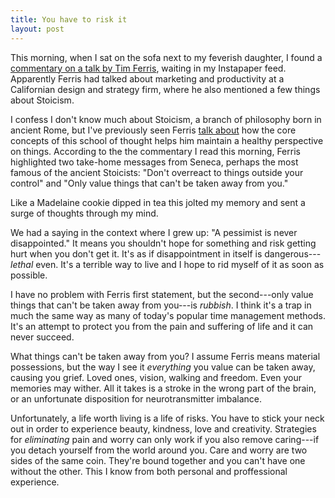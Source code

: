 ```yaml
---
title: You have to risk it
layout: post
---
```


This morning, when I sat on the sofa next to my feverish daughter, I found a [commentary on a talk by Tim Ferris][1], waiting in my Instapaper feed. Apparently Ferris had talked about marketing and productivity at a Californian design and strategy firm, where he also mentioned a few things about Stoicism.

I confess I don't know much about Stoicism, a branch of philosophy born in ancient Rome, but I've previously seen Ferris [talk about][2] how the core concepts of this school of thought helps him maintain a healthy perspective on things. According to the the commentary I read this morning, Ferris highlighted two take-home messages from Seneca, perhaps the most famous of the ancient Stoicists: "Don't overreact to things outside your control" and "Only value things that can't be taken away from you."

Like a Madelaine cookie dipped in tea this jolted my memory and sent a surge of thoughts through my mind.

We had a saying in the context where I grew up: "A pessimist is never disappointed." It means you shouldn't hope for something and risk getting hurt when you don't get it. It's as if disappointment in itself is dangerous---*lethal* even. It's a terrible way to live and I hope to rid myself of it as soon as possible.

I have no problem with Ferris first statement, but the second---only value things that can't be taken away from you---is *rubbish*. I think it's a trap in much the same way as many of today's popular time management methods. It's an attempt to protect you from the pain and suffering of life and it can never succeed.

What things can't be taken away from you? I assume Ferris means material possessions, but the way I see it *everything* you value can be taken away, causing you grief. Loved ones, vision, walking and freedom. Even your memories may wither. All it takes is a stroke in the wrong part of the brain, or an unfortunate disposition for neurotransmitter imbalance.

Unfortunately, a life worth living is a life of risks. You have to stick your neck out in order to experience beauty, kindness, love and creativity. Strategies for *eliminating* pain and worry can only work if you also remove caring---if you detach yourself from the world around you. Care and worry are two sides of the same coin. They're bound together and you can't have one without the other. This I know from both personal and proffessional experience.

[1]: http://blogs.forbes.com/elizabethwoyke/2011/01/28/success-secrets-of-4-hour-guru-tim-ferriss/

[2]: http://www.fourhourworkweek.com/blog/2009/06/10/the-practicality-of-pessimism-stoicism-as-a-productivity-system/